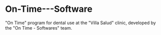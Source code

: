 # On-Time---Software
"On Time" program for dental use at the "Villa Salud" clinic, developed by the "On Time - Softwares" team.
